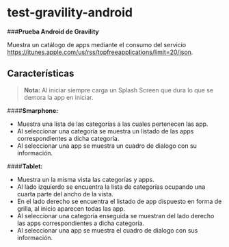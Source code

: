 # test-gravility-android

###**Prueba Android de Gravility**

Muestra un catálogo de apps mediante el consumo del servicio https://itunes.apple.com/us/rss/topfreeapplications/limit=20/json.

Características
--------------
> **Nota:** Al iniciar siempre carga un Splash Screen que dura lo que se demora la app en iniciar.

####**Smarphone:**
- Muestra una lista de las categorías a las cuales pertenecen las app.
- Al seleccionar una categoría se muestra un listado de las apps correspondientes a dicha categoría.
- Al seleccionar una app se muestra un cuadro de dialogo con su información.

####**Tablet:**
- Muestra un la misma vista las categorías y apps.
- Al lado izquierdo se encuentra la lista de categorías ocupando una cuarta parte del ancho de la vista.
- En el lado derecho se encuentra el listado de app dispuesto en forma de grilla, al inicio aparecen todas las app.
- Al seleccionar una categoría enseguida se muestran del lado derecho las apps correspondientes a dicha categoría.
- Al seleccionar una app se muestra el cuadro de dialogo con sus información.
